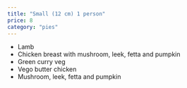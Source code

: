 ```yaml
---
title: "Small (12 cm) 1 person"
price: 8
category: "pies"
---
```


-   Lamb
-   Chicken breast with mushroom, leek, fetta and pumpkin
-   Green curry veg
-   Vego butter chicken
-   Mushroom, leek, fetta and pumpkin
